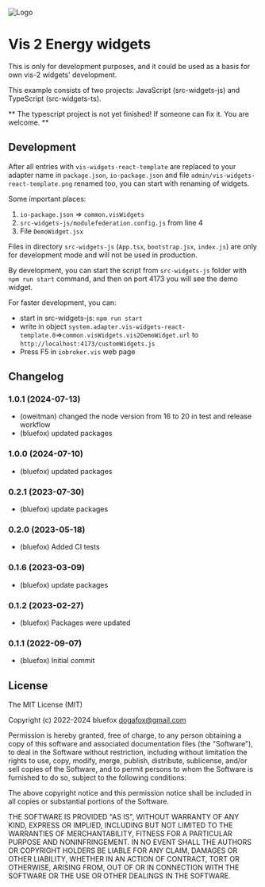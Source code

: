 ![Logo](admin/vis-2-widgets-react-template.png)
# Vis 2 Energy widgets

This is only for development purposes, and it could be used as a basis for own vis-2 widgets' development.

This example consists of two projects: JavaScript (src-widgets-js) and TypeScript (src-widgets-ts).

** The typescript project is not yet finished! If someone can fix it. You are welcome. **


## Development
After all entries with `vis-widgets-react-template` are replaced to your adapter name in `package.json`, `io-package.json` 
and file `admin/vis-widgets-react-template.png` renamed too, you can start with renaming of widgets.

Some important places:
1. `io-package.json` => `common.visWidgets`
2. `src-widgets-js/modulefederation.config.js` from line 4
3. File `DemoWidget.jsx`

Files in directory `src-widgets-js` (`App.tsx`, `bootstrap.jsx`, `index.js`) are only for development mode and will not be used in production. 

By development, you can start the script from `src-widgets-js` folder with `npm run start` command,
and then on port 4173 you will see the demo widget.

For faster development, you can:
- start in src-widgets-js: `npm run start`
- write in object `system.adapter.vis-widgets-react-template.0`=>`common.visWidgets.vis2DemoWidget.url` to `http://localhost:4173/customWidgets.js`
- Press F5 in `iobroker.vis` web page

<!--
    ### **WORK IN PROGRESS**
-->
## Changelog
### 1.0.1 (2024-07-13)
* (oweitman) changed the node version from 16 to 20 in test and release workflow
* (bluefox) updated packages

### 1.0.0 (2024-07-10)
* (bluefox) updated packages

### 0.2.1 (2023-07-30)
* (bluefox) update packages

### 0.2.0 (2023-05-18)
* (bluefox) Added CI tests

### 0.1.6 (2023-03-09)
* (bluefox) update packages

### 0.1.2 (2023-02-27)
* (bluefox) Packages were updated

### 0.1.1 (2022-09-07)
* (bluefox) Initial commit

## License
The MIT License (MIT)

Copyright (c) 2022-2024 bluefox <dogafox@gmail.com>

Permission is hereby granted, free of charge, to any person obtaining a copy
of this software and associated documentation files (the "Software"), to deal
in the Software without restriction, including without limitation the rights
to use, copy, modify, merge, publish, distribute, sublicense, and/or sell
copies of the Software, and to permit persons to whom the Software is
furnished to do so, subject to the following conditions:

The above copyright notice and this permission notice shall be included in
all copies or substantial portions of the Software.

THE SOFTWARE IS PROVIDED "AS IS", WITHOUT WARRANTY OF ANY KIND, EXPRESS OR
IMPLIED, INCLUDING BUT NOT LIMITED TO THE WARRANTIES OF MERCHANTABILITY,
FITNESS FOR A PARTICULAR PURPOSE AND NONINFRINGEMENT. IN NO EVENT SHALL THE
AUTHORS OR COPYRIGHT HOLDERS BE LIABLE FOR ANY CLAIM, DAMAGES OR OTHER
LIABILITY, WHETHER IN AN ACTION OF CONTRACT, TORT OR OTHERWISE, ARISING FROM,
OUT OF OR IN CONNECTION WITH THE SOFTWARE OR THE USE OR OTHER DEALINGS IN
THE SOFTWARE.
